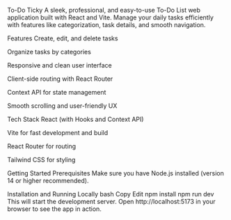 To-Do Ticky
A sleek, professional, and easy-to-use To-Do List web application built with React and Vite.
Manage your daily tasks efficiently with features like categorization, task details, and smooth navigation.

Features
Create, edit, and delete tasks

Organize tasks by categories

Responsive and clean user interface

Client-side routing with React Router

Context API for state management

Smooth scrolling and user-friendly UX

Tech Stack
React (with Hooks and Context API)

Vite for fast development and build

React Router for routing

Tailwind CSS for styling

Getting Started
Prerequisites
Make sure you have Node.js installed (version 14 or higher recommended).

Installation and Running Locally
bash
Copy
Edit
npm install
npm run dev
This will start the development server. Open http://localhost:5173 in your browser to see the app in action.
